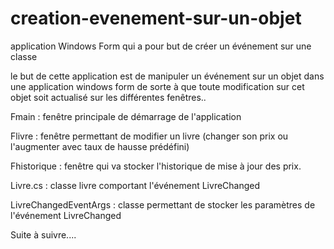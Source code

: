 # creation-evenement-sur-un-objet
application Windows Form qui a pour but de créer un événement sur une classe


le but de cette application est de manipuler un événement sur un objet dans une application windows form de sorte à que toute modification sur cet objet soit actualisé sur les différentes fenêtres..


Fmain : fenêtre principale de démarrage de l'application

Flivre : fenêtre permettant de modifier un livre (changer son prix ou l'augmenter avec taux de hausse prédéfini)

Fhistorique : fenêtre qui va stocker l'historique de mise à jour des prix.

Livre.cs : classe livre comportant l'événement LivreChanged

LivreChangedEventArgs : classe permettant de stocker les paramètres de l'événement LivreChanged


Suite à suivre....
